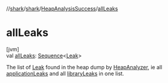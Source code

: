//[shark](../../../index.md)/[shark](../index.md)/[HeapAnalysisSuccess](index.md)/[allLeaks](all-leaks.md)

# allLeaks

[jvm]\
val [allLeaks](all-leaks.md): [Sequence](https://kotlinlang.org/api/latest/jvm/stdlib/kotlin.sequences/-sequence/index.html)&lt;[Leak](../-leak/index.md)&gt;

The list of [Leak](../-leak/index.md) found in the heap dump by [HeapAnalyzer](../-heap-analyzer/index.md), ie all [applicationLeaks](application-leaks.md) and all [libraryLeaks](library-leaks.md) in one list.

